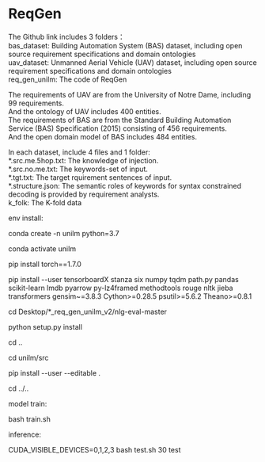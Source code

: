 # ReqGen

The Github link includes 3 folders：  
bas_dataset: Building Automation System (BAS) dataset, including open source requirement specifications and domain ontologies  
uav_dataset: Unmanned Aerial Vehicle (UAV) dataset, including open source requirement specifications and domain ontologies  
req_gen_unilm: The code of ReqGen 

The requirements of UAV are from the University of Notre Dame, including 99 requirements.   
And the ontology of UAV includes 400 entities.   
The requirements of BAS are from the Standard Building Automation Service (BAS) Specification (2015) consisting of 456 requirements.   
And the open domain model of BAS includes 484 entities.

In each dataset, include 4 files and 1 folder:  
*.src.me.5hop.txt: The knowledge of injection.  
*.src.no.me.txt: The keywords-set of input.  
*.tgt.txt: The target rquirement sentences of input.  
*.structure.json: The semantic roles of keywords for syntax constrained decoding is provided by requirement analysts.  
k_folk: The K-fold data

env install:

conda create -n unilm python=3.7

conda activate unilm

pip install torch==1.7.0

pip install --user tensorboardX stanza six numpy tqdm path.py pandas scikit-learn lmdb pyarrow py-lz4framed methodtools rouge nltk jieba transformers gensim~=3.8.3 Cython>=0.28.5 psutil>=5.6.2 Theano>=0.8.1

cd Desktop/*_req_gen_unilm_v2/nlg-eval-master

python setup.py install

cd ..

cd unilm/src

pip install --user --editable .

cd ../..

model train:

bash train.sh

inference:

CUDA_VISIBLE_DEVICES=0,1,2,3 bash test.sh 30 test


